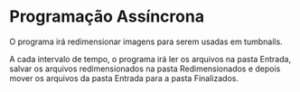 # Programação Assíncrona

O programa irá redimensionar imagens para serem usadas em tumbnails.

A cada intervalo de tempo, o programa irá ler os arquivos na pasta Entrada, salvar os arquivos redimensionados na pasta Redimensionados e depois mover os arquivos da pasta Entrada para a pasta Finalizados.
